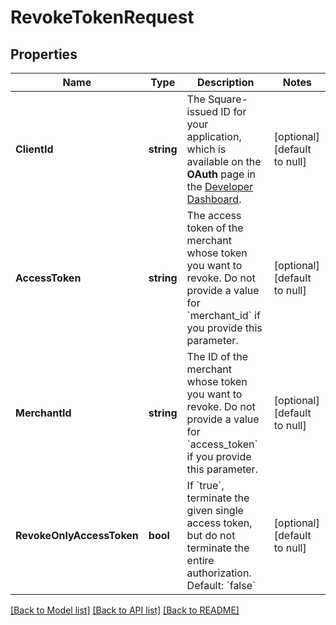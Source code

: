 # RevokeTokenRequest

## Properties
Name | Type | Description | Notes
------------ | ------------- | ------------- | -------------
**ClientId** | **string** | The Square-issued ID for your application, which is available on the **OAuth** page in the [Developer Dashboard](https://developer.squareup.com/apps). | [optional] [default to null]
**AccessToken** | **string** | The access token of the merchant whose token you want to revoke. Do not provide a value for &#x60;merchant_id&#x60; if you provide this parameter. | [optional] [default to null]
**MerchantId** | **string** | The ID of the merchant whose token you want to revoke. Do not provide a value for &#x60;access_token&#x60; if you provide this parameter. | [optional] [default to null]
**RevokeOnlyAccessToken** | **bool** | If &#x60;true&#x60;, terminate the given single access token, but do not terminate the entire authorization. Default: &#x60;false&#x60; | [optional] [default to null]

[[Back to Model list]](../README.md#documentation-for-models) [[Back to API list]](../README.md#documentation-for-api-endpoints) [[Back to README]](../README.md)

